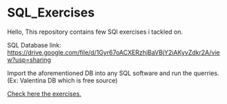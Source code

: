 # SQL_Exercises

Hello,
This repository contains few SQl exercises i tackled on.

SQL Database link: https://drive.google.com/file/d/1Gyr67oACXERzhjBaVBjY2iAKyvZdkr2A/view?usp=sharing

Import the aforementioned DB into any SQL software and run the querries. (Ex: Valentina DB which is free source)

[Check here the exercises.](QueryExercises.sql)

